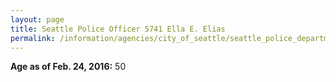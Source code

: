 ```yaml
---
layout: page
title: Seattle Police Officer 5741 Ella E. Elias
permalink: /information/agencies/city_of_seattle/seattle_police_department/copbook/5741/
---
```


**Age as of Feb. 24, 2016:** 50

